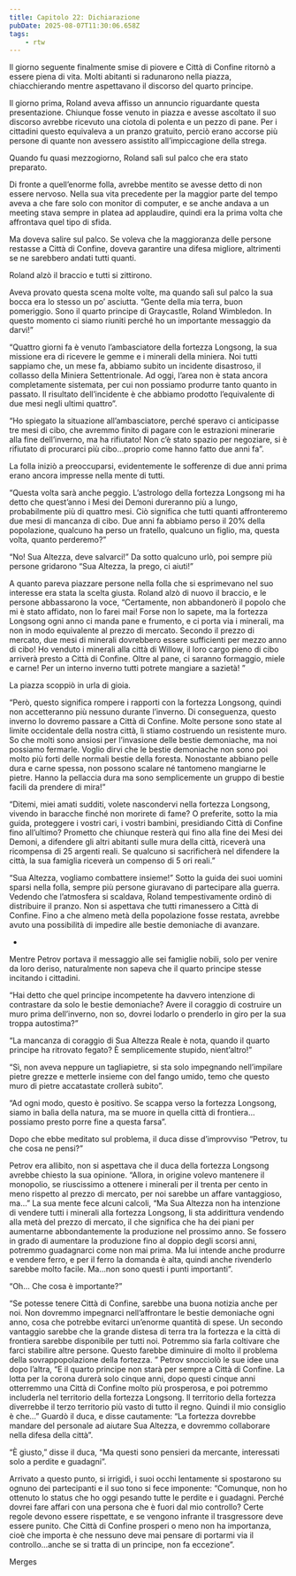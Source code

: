 ```yaml
---
title: Capitolo 22: Dichiarazione
pubDate: 2025-08-07T11:30:06.658Z
tags:
    - rtw
---
```



Il giorno seguente finalmente smise di piovere e Città di Confine ritornò a essere piena di vita. Molti abitanti si radunarono nella piazza, chiacchierando mentre aspettavano il discorso del quarto principe.


Il giorno prima, Roland aveva affisso un annuncio riguardante questa presentazione. Chiunque fosse venuto in piazza e avesse ascoltato il suo discorso avrebbe ricevuto una ciotola di polenta e un pezzo di pane. Per i cittadini questo equivaleva a un pranzo gratuito, perciò erano accorse più persone di quante non avessero assistito all’impiccagione della strega.


Quando fu quasi mezzogiorno, Roland salì sul palco che era stato preparato.


Di fronte a quell’enorme folla, avrebbe mentito se avesse detto di non essere nervoso. Nella sua vita precedente per la maggior parte del tempo aveva a che fare solo con monitor di computer, e  se anche andava a un meeting stava sempre in platea ad applaudire, quindi era la prima volta che affrontava quel tipo di sfida.


Ma doveva salire sul palco. Se voleva che la maggioranza delle persone restasse a Città di Confine, doveva garantire una difesa migliore, altrimenti se ne sarebbero andati tutti quanti.


Roland alzò il braccio e tutti si zittirono.


Aveva provato questa scena molte volte, ma quando salì sul palco la sua bocca era lo stesso un po’ asciutta. “Gente della mia terra, buon pomeriggio. Sono il quarto principe di Graycastle, Roland Wimbledon. In questo momento ci siamo riuniti perché ho un importante messaggio da darvi!”


“Quattro giorni fa è venuto l’ambasciatore della fortezza Longsong, la sua missione era di ricevere le gemme e i minerali della miniera. Noi tutti sappiamo che, un mese fa, abbiamo subito un incidente disastroso, il collasso della Miniera Settentrionale. Ad oggi, l’area non è stata ancora completamente sistemata, per cui non possiamo produrre tanto quanto in passato. Il risultato dell’incidente è che abbiamo prodotto l’equivalente di due mesi negli ultimi quattro”.


“Ho spiegato la situazione all’ambasciatore, perché speravo ci anticipasse tre mesi di cibo, che avremmo finito di pagare con le estrazioni minerarie alla fine dell’inverno, ma ha rifiutato! Non c’è stato spazio per negoziare, si è rifiutato di procurarci più cibo…proprio come hanno fatto due anni fa”.


La folla iniziò a preoccuparsi, evidentemente le sofferenze di due anni prima erano ancora impresse nella mente di tutti.


“Questa volta sarà anche peggio. L’astrologo della fortezza Longsong mi ha detto che quest’anno i Mesi dei Demoni dureranno più a lungo, probabilmente più di quattro mesi. Ciò significa che tutti quanti affronteremo due mesi di mancanza di cibo. Due anni fa abbiamo perso il 20% della popolazione, qualcuno ha perso un fratello, qualcuno un figlio, ma, questa volta, quanto perderemo?”


“No! Sua Altezza, deve salvarci!” Da sotto qualcuno urlò, poi sempre più persone gridarono “Sua Altezza, la prego, ci aiuti!”


A quanto pareva piazzare persone nella folla che si esprimevano nel suo interesse era stata la scelta giusta. Roland alzò di nuovo il braccio, e le persone abbassarono la voce, “Certamente, non abbandonerò il popolo che mi è stato affidato, non lo farei mai! Forse non lo sapete, ma la fortezza Longsong ogni anno ci manda pane e frumento, e ci porta via i minerali, ma non in modo equivalente al prezzo di mercato. Secondo il prezzo di mercato, due mesi di minerali dovrebbero essere sufficienti per mezzo anno di cibo! Ho venduto i minerali alla città di Willow, il loro cargo pieno di cibo arriverà presto a Città di Confine. Oltre al pane, ci saranno formaggio, miele e carne! Per un interno inverno tutti potrete mangiare a sazietà! ”


La piazza scoppiò in urla di gioia.


“Però, questo significa rompere i rapporti con la fortezza Longsong, quindi non accetteranno più nessuno durante l’inverno. Di conseguenza, questo inverno lo dovremo passare a Città di Confine. Molte persone sono state al limite occidentale della nostra città, lì stiamo costruendo un resistente muro. So che molti sono ansiosi per l’invasione delle bestie demoniache, ma noi possiamo fermarle. Voglio dirvi che le bestie demoniache non sono poi molto più forti delle normali bestie della foresta. Nonostante abbiano pelle dura e carne spessa, non possono scalare né tantomeno mangiarne le pietre. Hanno la pellaccia dura ma sono semplicemente un gruppo di bestie facili da prendere di mira!”


“Ditemi, miei amati sudditi, volete nascondervi nella fortezza Longsong, vivendo in baracche finché non morirete di fame? O preferite, sotto la mia guida, proteggere i vostri cari, i vostri bambini, presidiando Città di Confine fino all’ultimo? Prometto che chiunque resterà qui fino alla fine dei Mesi dei Demoni, a difendere gli altri abitanti sulle mura della città, riceverà una ricompensa di 25 argenti reali. Se qualcuno si sacrificherà nel difendere la città, la sua famiglia riceverà un compenso di 5 ori reali.”


“Sua Altezza, vogliamo combattere insieme!” Sotto la guida dei suoi uomini sparsi nella folla, sempre più persone giuravano di partecipare alla guerra. Vedendo che l’atmosfera si scaldava, Roland tempestivamente ordinò di distribuire il pranzo. Non si aspettava che tutti rimanessero a Città di Confine. Fino a che almeno metà della popolazione fosse restata, avrebbe avuto una possibilità di impedire alle bestie demoniache di avanzare.


*


Mentre Petrov portava il messaggio alle sei famiglie nobili, solo per venire da loro deriso, naturalmente non sapeva che il quarto principe stesse incitando i cittadini.


“Hai detto che quel principe incompetente ha davvero intenzione di contrastare da solo le bestie demoniache? Avere il coraggio di costruire un muro prima dell’inverno, non so, dovrei lodarlo o prenderlo in giro per la sua troppa autostima?”


“La mancanza di coraggio di Sua Altezza Reale è nota, quando il quarto principe ha ritrovato fegato? È semplicemente stupido, nient’altro!”


“Sì, non aveva neppure un tagliapietre, si sta solo impegnando nell’impilare pietre grezze e metterle insieme con del fango umido, temo che questo muro di pietre accatastate crollerà subito”.


“Ad ogni modo, questo è positivo. Se scappa verso la fortezza Longsong, siamo in balìa della natura, ma se muore in quella città di frontiera…possiamo presto porre fine a questa farsa”.


Dopo che ebbe meditato sul problema, il duca disse d’improvviso “Petrov, tu che cosa ne pensi?”


Petrov era allibito, non si aspettava che il duca della fortezza Longsong avrebbe chiesto la sua opinione. “Allora, in origine volevo mantenere il monopolio, se riuscissimo a ottenere i minerali per il trenta per cento in meno rispetto al prezzo di mercato, per noi sarebbe un affare vantaggioso, ma…” La sua mente fece alcuni calcoli, “Ma Sua Altezza non ha intenzione di vendere tutti i minerali alla fortezza Longsong, li sta addirittura vendendo alla metà del prezzo di mercato, il che significa che ha dei piani per aumentarne abbondantemente la produzione nel prossimo anno. Se fossero in grado di aumentare la produzione fino al doppio degli scorsi anni, potremmo guadagnarci come non mai prima. Ma lui intende anche produrre e vendere ferro, e per il ferro la domanda è alta, quindi anche rivenderlo sarebbe molto facile. Ma…non sono questi i punti importanti”.


“Oh... Che cosa è importante?”


“Se potesse tenere Città di Confine, sarebbe una buona notizia anche per noi. Non dovremmo impegnarci nell’affrontare le bestie demoniache ogni anno, cosa che potrebbe evitarci un’enorme quantità di spese.
Un secondo vantaggio sarebbe che la grande distesa di terra tra la fortezza e la città di frontiera sarebbe disponibile per tutti noi. Potremmo sia farla coltivare che farci stabilire altre persone. Questo farebbe diminuire di molto il problema della sovrappopolazione della fortezza. ”
Petrov snocciolò le sue idee una dopo l’altra, “E il quarto principe non starà per sempre a Città di Confine. La lotta per la corona durerà solo cinque anni, dopo questi cinque anni otterremmo una Città di Confine molto più prosperosa, e poi potremmo includerla nel territorio della fortezza Longsong. Il territorio della fortezza diverrebbe il terzo territorio più vasto di tutto il regno. Quindi il mio consiglio è che…” Guardò il duca, e disse cautamente: “La fortezza dovrebbe mandare del personale ad aiutare Sua Altezza, e dovremmo collaborare nella difesa della città”.


“È giusto,” disse il duca, “Ma questi sono pensieri da mercante, interessati solo a perdite e guadagni”.


Arrivato a questo punto, si irrigidì, i suoi occhi lentamente si spostarono su ognuno dei partecipanti e il suo tono si fece imponente: “Comunque, non ho ottenuto lo status che ho oggi pesando tutte le perdite e i guadagni. Perché dovrei fare affari con una persona che è fuori dal mio controllo? Certe regole devono essere rispettate, e se vengono infrante il trasgressore deve essere punito. Che Città di Confine prosperi o meno non ha importanza, cioè che importa è che nessuno deve mai pensare di portarmi via il controllo…anche se si tratta di un principe, non fa eccezione”.




Merges
                                


                                



